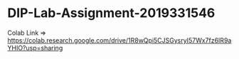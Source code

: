 # DIP-Lab-Assignment-2019331546
 Colab Link  => https://colab.research.google.com/drive/1R8wQpi5CJSGysryI57Wx7fz6IR9aYHIO?usp=sharing
